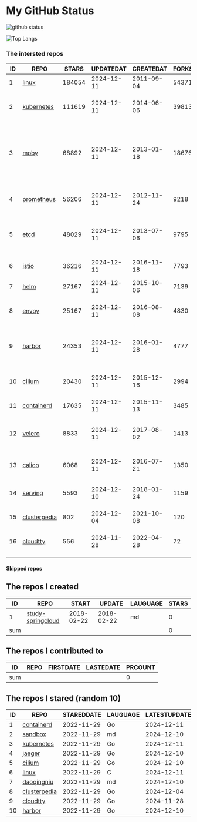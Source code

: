 # My GitHub Status

<img src="https://github-readme-stats-1.yihong0618.vercel.app/api?username=daoqingniu&show_icons=true&&&hide_title=true&count_private=true" alt="github status" />

![Top Langs](https://github-readme-stats-1.yihong0618.vercel.app/api/top-langs/?username=daoqingniu&layout=compact)

<!--START_SECTION:github_repos-->
### The intersted repos
| ID |                              REPO                               | STARS  | UPDATEDAT  | CREATEDAT  | FORKSCOUNT |                                                DESCRIPTIONS                                                |
|----|-----------------------------------------------------------------|--------|------------|------------|------------|------------------------------------------------------------------------------------------------------------|
|  1 | [linux](https://github.com/torvalds/linux)                      | 184054 | 2024-12-11 | 2011-09-04 |      54371 | Linux kernel source tree                                                                                   |
|  2 | [kubernetes](https://github.com/kubernetes/kubernetes)          | 111619 | 2024-12-11 | 2014-06-06 |      39813 | Production-Grade Container Scheduling and Management                                                       |
|  3 | [moby](https://github.com/moby/moby)                            |  68892 | 2024-12-11 | 2013-01-18 |      18676 | The Moby Project - a collaborative project for the container ecosystem to assemble container-based systems |
|  4 | [prometheus](https://github.com/prometheus/prometheus)          |  56206 | 2024-12-11 | 2012-11-24 |       9218 | The Prometheus monitoring system and time series database.                                                 |
|  5 | [etcd](https://github.com/etcd-io/etcd)                         |  48029 | 2024-12-11 | 2013-07-06 |       9795 | Distributed reliable key-value store for the most critical data of a distributed system                    |
|  6 | [istio](https://github.com/istio/istio)                         |  36216 | 2024-12-11 | 2016-11-18 |       7793 | Connect, secure, control, and observe services.                                                            |
|  7 | [helm](https://github.com/helm/helm)                            |  27167 | 2024-12-11 | 2015-10-06 |       7139 | The Kubernetes Package Manager                                                                             |
|  8 | [envoy](https://github.com/envoyproxy/envoy)                    |  25167 | 2024-12-11 | 2016-08-08 |       4830 | Cloud-native high-performance edge/middle/service proxy                                                    |
|  9 | [harbor](https://github.com/goharbor/harbor)                    |  24353 | 2024-12-11 | 2016-01-28 |       4777 | An open source trusted cloud native registry project that stores, signs, and scans content.                |
| 10 | [cilium](https://github.com/cilium/cilium)                      |  20430 | 2024-12-11 | 2015-12-16 |       2994 | eBPF-based Networking, Security, and Observability                                                         |
| 11 | [containerd](https://github.com/containerd/containerd)          |  17635 | 2024-12-11 | 2015-11-13 |       3485 | An open and reliable container runtime                                                                     |
| 12 | [velero](https://github.com/vmware-tanzu/velero)                |   8833 | 2024-12-11 | 2017-08-02 |       1413 | Backup and migrate Kubernetes applications and their persistent volumes                                    |
| 13 | [calico](https://github.com/projectcalico/calico)               |   6068 | 2024-12-11 | 2016-07-21 |       1350 | Cloud native networking and network security                                                               |
| 14 | [serving](https://github.com/knative/serving)                   |   5593 | 2024-12-10 | 2018-01-24 |       1159 | Kubernetes-based, scale-to-zero, request-driven compute                                                    |
| 15 | [clusterpedia](https://github.com/clusterpedia-io/clusterpedia) |    802 | 2024-12-04 | 2021-10-08 |        120 | The Encyclopedia of Kubernetes clusters                                                                    |
| 16 | [cloudtty](https://github.com/cloudtty/cloudtty)                |    556 | 2024-11-28 | 2022-04-28 |         72 | A Friendly Kubernetes CloudShell (Web Terminal) !                                                          |



#### Skipped repos
<!--END_SECTION:github_repos-->

<!--START_SECTION:my_github-->
## The repos I created
| ID  |                                 REPO                                 |   START    |   UPDATE   | LAUGUAGE | STARS |
|-----|----------------------------------------------------------------------|------------|------------|----------|-------|
|   1 | [study-springcloud](https://github.com/daoqingniu/study-springcloud) | 2018-02-22 | 2018-02-22 | md       |     0 |
| sum |                                                                      |            |            |          |     0 |

## The repos I contributed to
| ID  | REPO | FIRSTDATE | LASTEDATE | PRCOUNT |
|-----|------|-----------|-----------|---------|
| sum |      |           |           |       0 |

## The repos I stared (random 10)
| ID |                              REPO                               | STAREDDATE | LAUGUAGE | LATESTUPDATE |
|----|-----------------------------------------------------------------|------------|----------|--------------|
|  1 | [containerd](https://github.com/containerd/containerd)          | 2022-11-29 | Go       | 2024-12-11   |
|  2 | [sandbox](https://github.com/cncf/sandbox)                      | 2022-11-29 | md       | 2024-12-10   |
|  3 | [kubernetes](https://github.com/kubernetes/kubernetes)          | 2022-11-29 | Go       | 2024-12-11   |
|  4 | [jaeger](https://github.com/jaegertracing/jaeger)               | 2022-11-29 | Go       | 2024-12-10   |
|  5 | [cilium](https://github.com/cilium/cilium)                      | 2022-11-29 | Go       | 2024-12-10   |
|  6 | [linux](https://github.com/torvalds/linux)                      | 2022-11-29 | C        | 2024-12-11   |
|  7 | [daoqingniu](https://github.com/daoqingniu/daoqingniu)          | 2022-11-29 | md       | 2024-12-10   |
|  8 | [clusterpedia](https://github.com/clusterpedia-io/clusterpedia) | 2022-11-29 | Go       | 2024-12-04   |
|  9 | [cloudtty](https://github.com/cloudtty/cloudtty)                | 2022-11-29 | Go       | 2024-11-28   |
| 10 | [harbor](https://github.com/goharbor/harbor)                    | 2022-11-29 | Go       | 2024-12-10   |

<!--END_SECTION:my_github-->
